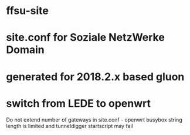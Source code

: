 # ffsu-site
# site.conf for Soziale NetzWerke Domain
# generated for 2018.2.x based gluon
# switch from LEDE to openwrt

Do not extend number of gateways in site.conf  - openwrt busybox string length is limited and tunneldigger startscript may fail
